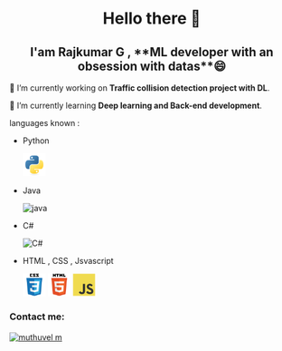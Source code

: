<h1 align="center">Hello  there 👋</h1>
<h2 align="center">I'am Rajkumar G , **ML developer with an obsession with datas**😄</h2>


🔭 I’m currently working on **Traffic collision detection project with DL**.

🌱 I’m currently learning **Deep learning and Back-end development**.

languages known :

- Python <p>   </p><p align="left"><img src="https://raw.githubusercontent.com/devicons/devicon/master/icons/python/python-original.svg" alt="python" width="40" height="40"/></p>
  
- Java   <p>   </p><p align="left"><img src="https://cdn-icons-png.flaticon.com/512/226/226777.png" alt="java" width="40" height="40"/>
  
- C#    <p>   </p><p align="left"><img src="https://static-00.iconduck.com/assets.00/c-sharp-c-icon-1822x2048-wuf3ijab.png" alt="C#" width="40" height="40"/>
  
- HTML , CSS , Jsvascript <p>   </p><p align="left"><img src="https://raw.githubusercontent.com/devicons/devicon/master/icons/css3/css3-original-wordmark.svg" alt="css3" width="40" height="40"/>   <img src="https://raw.githubusercontent.com/devicons/devicon/master/icons/html5/html5-original-wordmark.svg" alt="html5" width="40" height="40"/>   <img src="https://raw.githubusercontent.com/devicons/devicon/master/icons/javascript/javascript-original.svg" alt="javascript" width="40" height="40"/></p>

<h3 align="left">Contact me:</h3>
<p align="left">
<a href="[https://linkedin.com/in/muthuvel m](https://www.linkedin.com/in/rajkumar-gunasekaran-5244261b7/)" target="blank"><img align="center" src="https://raw.githubusercontent.com/rahuldkjain/github-profile-readme-generator/master/src/images/icons/Social/linked-in-alt.svg" alt="muthuvel m" height="30" width="40" /></a>
</p>
<!--
**lonewolfrk/lonewolfrk** is a ✨ _special_ ✨ repository because its `README.md` (this file) appears on your GitHub profile.

Here are some ideas to get you started:

- 🔭 I’m currently working on ...
- 🌱 I’m currently learning ...
- 👯 I’m looking to collaborate on ...
- 🤔 I’m looking for help with ...
- 💬 Ask me about ...
- 📫 How to reach me: ...
- 😄 Pronouns: ...
- ⚡ Fun fact: ...
-->
